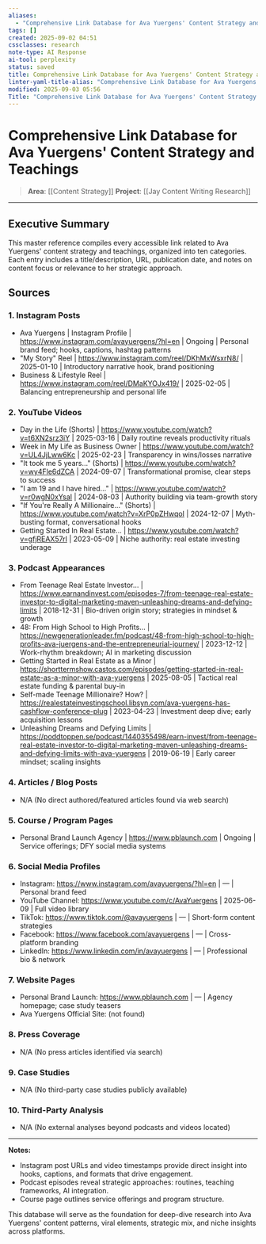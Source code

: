 ```yaml
---
aliases:
  - "Comprehensive Link Database for Ava Yuergens' Content Strategy and Teachings"
tags: []
created: 2025-09-02 04:51
cssclasses: research
note-type: AI Response
ai-tool: perplexity
status: saved
title: Comprehensive Link Database for Ava Yuergens' Content Strategy and Teachings
linter-yaml-title-alias: "Comprehensive Link Database for Ava Yuergens' Content Strategy and Teachings"
modified: 2025-09-03 05:56
Title: "Comprehensive Link Database for Ava Yuergens' Content Strategy and Teachings"
---
```

# Comprehensive Link Database for Ava Yuergens' Content Strategy and Teachings

>  **Area**: [[Content Strategy]]
>  **Project**: [[Jay Content Writing Research]]
---
## Executive Summary
This master reference compiles every accessible link related to Ava Yuergens' content strategy and teachings, organized into ten categories. Each entry includes a title/description, URL, publication date, and notes on content focus or relevance to her strategic approach.

## Sources
### 1. Instagram Posts
- Ava Yuergens | Instagram Profile | https://www.instagram.com/avayuergens/?hl=en | Ongoing | Personal brand feed; hooks, captions, hashtag patterns
- "My Story" Reel | https://www.instagram.com/reel/DKhMxWsxrN8/ | 2025-01-10 | Introductory narrative hook, brand positioning
- Business & Lifestyle Reel | https://www.instagram.com/reel/DMaKYOJx419/ | 2025-02-05 | Balancing entrepreneurship and personal life

### 2. YouTube Videos
- Day in the Life (Shorts) | https://www.youtube.com/watch?v=t6XN2srz3iY | 2025-03-16 | Daily routine reveals productivity rituals
- Week in My Life as Business Owner | https://www.youtube.com/watch?v=UL4JjLww6Kc | 2025-02-23 | Transparency in wins/losses narrative
- "It took me 5 years…" (Shorts) | https://www.youtube.com/watch?v=wy4Fle6dZCA | 2024-09-07 | Transformational promise, clear steps to success
- "I am 19 and I have hired…" | https://www.youtube.com/watch?v=r0wgN0xYsaI | 2024-08-03 | Authority building via team-growth story
- "If You're Really A Millionaire…" (Shorts) | https://www.youtube.com/watch?v=XrP0pZHwqoI | 2024-12-07 | Myth-busting format, conversational hooks
- Getting Started In Real Estate… | https://www.youtube.com/watch?v=gfjREAX57rI | 2023-05-09 | Niche authority: real estate investing underage

### 3. Podcast Appearances
- From Teenage Real Estate Investor… | https://www.earnandinvest.com/episodes-7/from-teenage-real-estate-investor-to-digital-marketing-maven-unleashing-dreams-and-defying-limits | 2018-12-31 | Bio-driven origin story; strategies in mindset & growth
- 48: From High School to High Profits… | https://newgenerationleader.fm/podcast/48-from-high-school-to-high-profits-ava-juergens-and-the-entrepreneurial-journey/ | 2023-12-12 | Work-rhythm breakdown; AI in marketing discussion
- Getting Started in Real Estate as a Minor | https://shorttermshow.castos.com/episodes/getting-started-in-real-estate-as-a-minor-with-ava-yuergens | 2025-08-05 | Tactical real estate funding & parental buy-in
- Self-made Teenage Millionaire? How? | https://realestateinvestingschool.libsyn.com/ava-yuergens-has-cashflow-conference-plug | 2023-04-23 | Investment deep dive; early acquisition lessons
- Unleashing Dreams and Defying Limits | https://poddtoppen.se/podcast/1440355498/earn-invest/from-teenage-real-estate-investor-to-digital-marketing-maven-unleashing-dreams-and-defying-limits-with-ava-yuergens | 2019-06-19 | Early career mindset; scaling insights

### 4. Articles / Blog Posts
- N/A (No direct authored/featured articles found via web search)

### 5. Course / Program Pages
- Personal Brand Launch Agency | https://www.pblaunch.com | Ongoing | Service offerings; DFY social media systems

### 6. Social Media Profiles
- Instagram: https://www.instagram.com/avayuergens/?hl=en | — | Personal brand feed
- YouTube Channel: https://www.youtube.com/c/AvaYuergens | 2025-06-09 | Full video library
- TikTok: https://www.tiktok.com/@avayuergens | — | Short-form content strategies
- Facebook: https://www.facebook.com/avayuergens | — | Cross-platform branding
- LinkedIn: https://www.linkedin.com/in/avayuergens | — | Professional bio & network

### 7. Website Pages
- Personal Brand Launch: https://www.pblaunch.com | — | Agency homepage; case study teasers
- Ava Yuergens Official Site: (not found)

### 8. Press Coverage
- N/A (No press articles identified via search)

### 9. Case Studies
- N/A (No third-party case studies publicly available)

### 10. Third-Party Analysis
- N/A (No external analyses beyond podcasts and videos located)

***

**Notes:**
- Instagram post URLs and video timestamps provide direct insight into hooks, captions, and formats that drive engagement.
- Podcast episodes reveal strategic approaches: routines, teaching frameworks, AI integration.
- Course page outlines service offerings and program structure.

This database will serve as the foundation for deep-dive research into Ava Yuergens' content patterns, viral elements, strategic mix, and niche insights across platforms.
[^1]: https://www.instagram.com/avayuergens/?hl=en
[^2]: https://www.youtube.com/watch?v=t6XN2srz3iY
[^3]: https://www.earnandinvest.com/episodes-7/from-teenage-real-estate-investor-to-digital-marketing-maven-unleashing-dreams-and-defying-limits
[^4]: https://www.instagram.com/avayuergens/reels/?hl=en
[^5]: https://www.youtube.com/watch?v=UL4JjLww6Kc
[^6]: https://newgenerationleader.fm/podcast/48-from-high-school-to-high-profits-ava-juergens-and-the-entrepreneurial-journey/
[^7]: https://www.instagram.com/avayuergens/reel/DKhMxWsxrN8/
[^8]: https://www.youtube.com/watch?v=wy4Fle6dZCA
[^9]: https://shorttermshow.castos.com/episodes/getting-started-in-real-estate-as-a-minor-with-ava-yuergens
[^10]: https://www.instagram.com/reel/DMaKYOJx419/
[^11]: https://www.youtube.com/watch?v=XrP0pZHwqoI
[^12]: https://www.youtube.com/watch?v=gfjREAX57rI
[^13]: https://www.youtube.com/watch?v=r0wgN0xYsaI
[^14]: https://realestateinvestingschool.libsyn.com/ava-yuergens-has-cashflow-conference-plug
[^15]: https://www.youtube.com/watch?v=VOxXuxtYjLk
[^16]: https://poddtoppen.se/podcast/1440355498/earn-invest/from-teenage-real-estate-investor-to-digital-marketing-maven-unleashing-dreams-and-defying-limits-with-ava-yuergens
[^17]: https://www.youtube.com/watch?v=Hw0yHFF6YR8
[^18]: https://www.youtube.com/watch?v=WRygw1IwE-M
[^19]: https://www.youtube.com/c/AvaYuergens
